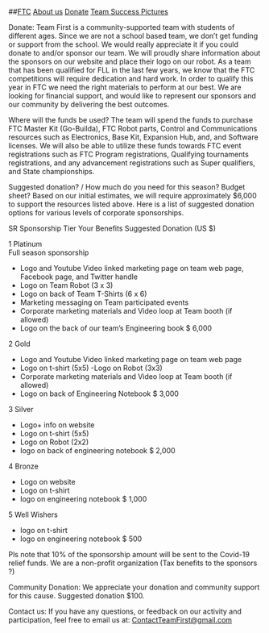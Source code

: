 ##[FTC](FTC.md)     [About us](aboutus.md)  [Donate](donate.md) [Team Success Pictures](Successpics.md)



Donate:
Team First is a community-supported team with students of different ages. Since we are not a school based team, we don’t get funding or support from the school. We would really appreciate it if you could donate to and/or sponsor our team. We will proudly share information about the sponsors on our website and place their logo on our robot. As a team that has been qualified for FLL in the last few years, we know that the FTC competitions will require dedication and hard work. In order to qualify this year in FTC we need the right materials to perform at our best. We are looking for financial support, and would like to represent our sponsors and our community by delivering the best outcomes.

Where will the funds be used?
The team will spend the funds to purchase FTC Master Kit (Go-Builda), FTC Robot parts, Control and Communications resources such as Electronics, Base Kit, Expansion Hub, and, and Software licenses. We will also be able to utilize these funds towards FTC event registrations such as FTC Program registrations, Qualifying tournaments registrations, and any advancement registrations such as Super qualifiers, and State championships.

Suggested donation? / How much do you need for this season? Budget sheet?
Based on our initial estimates, we will require approximately $6,000 to support the resources listed above. Here is a list of suggested donation options for various levels of corporate sponsorships.

SR
Sponsorship Tier
Your Benefits
Suggested Donation (US $)

1 Platinum  
Full season sponsorship
- Logo and Youtube Video linked marketing page on team web page, Facebook page, and Twitter handle
- Logo on Team Robot (3 x 3)
- Logo on back of Team T-Shirts (6 x 6)
- Marketing messaging on Team participated events
- Corporate marketing materials and Video loop at Team booth (if allowed)
- Logo on the back of our team’s Engineering book
$ 6,000

2  Gold
- Logo and Youtube Video linked marketing page on team web page
- Logo on t-shirt (5x5)
-Logo on Robot (3x3)
- Corporate marketing materials and Video loop at Team booth (if allowed)
- Logo on back of Engineering Notebook
$ 3,000  

3 Silver
- Logo+ info on website
- Logo on t-shirt (5x5)
- Logo on Robot (2x2)
- logo on back of engineering notebook
$ 2,000

4 Bronze
- Logo on website
- Logo on t-shirt
- logo on engineering notebook
$ 1,000

5 Well Wishers
- logo on t-shirt
- logo on engineering notebook
$ 500

Pls note that 10% of the sponsorship amount will be sent to the Covid-19 relief funds.
We are a non-profit organization (Tax benefits to the sponsors ?)

Community Donation:
We appreciate your donation and community support for this cause. Suggested donation $100.


Contact us:
If you have any questions, or feedback on our activity and participation, feel free to email us at: ContactTeamFirst@gmail.com